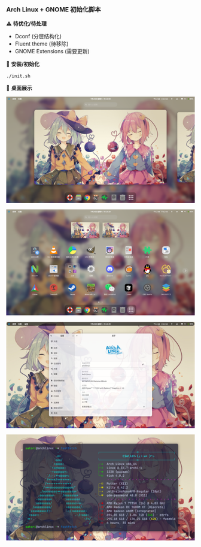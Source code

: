 ### Arch Linux + GNOME 初始化脚本

⚠️ **待优化/待处理**
- Dconf (分层结构化)
- Fluent theme (待移除)
- GNOME Extensions (需要更新)

🎨 **安装/初始化**
```
./init.sh
```

📖 **桌面展示**

![00](./pictures/00.png)

![20](./pictures/20.png)

![40](./pictures/40.png)

![60](./pictures/60.png)

